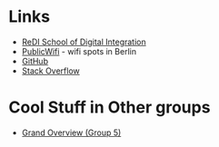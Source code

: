 # Links
* [ReDI School of Digital Integration](http://redi-school.org/)
* [PublicWifi](http://www.publicwifi.de/) - wifi spots in Berlin
* [GitHub](http://www.github.com)
* [Stack Overflow](http://www.stackoverflow.com)

# Cool Stuff in Other groups
* [Grand Overview (Group 5)](https://docs.google.com/presentation/d/1wmqyG8nEz9IJuMc3zScSXBuN3h6-QyWMx-XwvtVFuPM/edit#slide=id.gf1bad990a_0_5)
